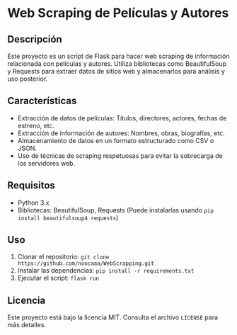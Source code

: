 # Web Scraping de Películas y Autores

## Descripción
Este proyecto es un script de Flask para hacer web scraping de información relacionada con películas y autores. Utiliza bibliotecas como BeautifulSoup y Requests para extraer datos de sitios web y almacenarlos para análisis y uso posterior.

## Características
- Extracción de datos de películas: Títulos, directores, actores, fechas de estreno, etc.
- Extracción de información de autores: Nombres, obras, biografías, etc.
- Almacenamiento de datos en un formato estructurado como CSV o JSON.
- Uso de técnicas de scraping respetuosas para evitar la sobrecarga de los servidores web.

## Requisitos
- Python 3.x
- Bibliotecas: BeautifulSoup, Requests (Puede instalarlas usando `pip install beautifulsoup4 requests`)

## Uso
1. Clonar el repositorio: `git clone https://github.com/noocaaa/WebScrapping.git`
2. Instalar las dependencias: `pip install -r requirements.txt`
3. Ejecutar el script: `flask run`
   
## Licencia
Este proyecto está bajo la licencia MIT. Consulta el archivo `LICENSE` para más detalles.
